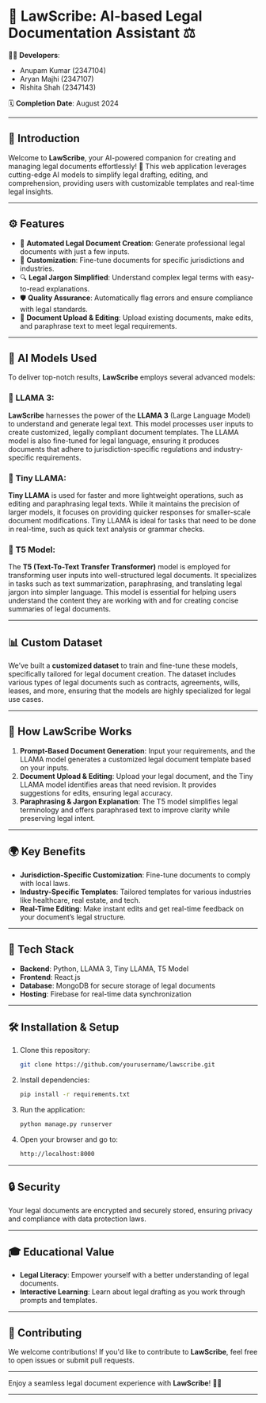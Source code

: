 

# 📜 **LawScribe**: AI-based Legal Documentation Assistant ⚖️

👨‍💼 **Developers**:
- Anupam Kumar (2347104)
- Aryan Majhi (2347107)
- Rishita Shah (2347143)
  
🗓️ **Completion Date**: August 2024

---

## 🌟 **Introduction**
Welcome to **LawScribe**, your AI-powered companion for creating and managing legal documents effortlessly! 🚀 This web application leverages cutting-edge AI models to simplify legal drafting, editing, and comprehension, providing users with customizable templates and real-time legal insights.

---

## ⚙️ **Features**
- 📝 **Automated Legal Document Creation**: Generate professional legal documents with just a few inputs.
- 🎯 **Customization**: Fine-tune documents for specific jurisdictions and industries.
- 🔍 **Legal Jargon Simplified**: Understand complex legal terms with easy-to-read explanations.
- 🛡️ **Quality Assurance**: Automatically flag errors and ensure compliance with legal standards.
- 📑 **Document Upload & Editing**: Upload existing documents, make edits, and paraphrase text to meet legal requirements.

---

## 🧠 **AI Models Used**
To deliver top-notch results, **LawScribe** employs several advanced models:

### 🦙 **LLAMA 3**:
**LawScribe** harnesses the power of the **LLAMA 3** (Large Language Model) to understand and generate legal text. This model processes user inputs to create customized, legally compliant document templates. The LLAMA model is also fine-tuned for legal language, ensuring it produces documents that adhere to jurisdiction-specific regulations and industry-specific requirements.

### 🦙 **Tiny LLAMA**:
**Tiny LLAMA** is used for faster and more lightweight operations, such as editing and paraphrasing legal texts. While it maintains the precision of larger models, it focuses on providing quicker responses for smaller-scale document modifications. Tiny LLAMA is ideal for tasks that need to be done in real-time, such as quick text analysis or grammar checks.

### 🔡 **T5 Model**:
The **T5 (Text-To-Text Transfer Transformer)** model is employed for transforming user inputs into well-structured legal documents. It specializes in tasks such as text summarization, paraphrasing, and translating legal jargon into simpler language. This model is essential for helping users understand the content they are working with and for creating concise summaries of legal documents.

---

## 📊 **Custom Dataset**
We’ve built a **customized dataset** to train and fine-tune these models, specifically tailored for legal document creation. The dataset includes various types of legal documents such as contracts, agreements, wills, leases, and more, ensuring that the models are highly specialized for legal use cases.

---

## 🚀 **How LawScribe Works**
1. **Prompt-Based Document Generation**: Input your requirements, and the LLAMA model generates a customized legal document template based on your inputs.
2. **Document Upload & Editing**: Upload your legal document, and the Tiny LLAMA model identifies areas that need revision. It provides suggestions for edits, ensuring legal accuracy.
3. **Paraphrasing & Jargon Explanation**: The T5 model simplifies legal terminology and offers paraphrased text to improve clarity while preserving legal intent.

---

## 🌍 **Key Benefits**
- **Jurisdiction-Specific Customization**: Fine-tune documents to comply with local laws.
- **Industry-Specific Templates**: Tailored templates for various industries like healthcare, real estate, and tech.
- **Real-Time Editing**: Make instant edits and get real-time feedback on your document’s legal structure.

---

## 📑 **Tech Stack**
- **Backend**: Python, LLAMA 3, Tiny LLAMA, T5 Model
- **Frontend**: React.js
- **Database**: MongoDB for secure storage of legal documents
- **Hosting**: Firebase for real-time data synchronization

---

## 🛠️ **Installation & Setup**

1. Clone this repository:
    ```bash
    git clone https://github.com/yourusername/lawscribe.git
    ```
2. Install dependencies:
    ```bash
    pip install -r requirements.txt
    ```
3. Run the application:
    ```bash
    python manage.py runserver
    ```
4. Open your browser and go to:
    ```bash
    http://localhost:8000
    ```

---

## 🔒 **Security**
Your legal documents are encrypted and securely stored, ensuring privacy and compliance with data protection laws.

---

## 🎓 **Educational Value**
- **Legal Literacy**: Empower yourself with a better understanding of legal documents.
- **Interactive Learning**: Learn about legal drafting as you work through prompts and templates.
  
---

## 🤝 **Contributing**
We welcome contributions! If you'd like to contribute to **LawScribe**, feel free to open issues or submit pull requests.

---

Enjoy a seamless legal document experience with **LawScribe**! 💼✨

--- 
